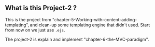 ## What is this Project-2 ?

This is the project from "chapter-5-Working-with-content-adding-templating", and
clean-up some templating engine that didn't used. Start from now on we just use
`.ejs`.

The project-2 is explain and implement "chapter-6-the-MVC-paradigm".




